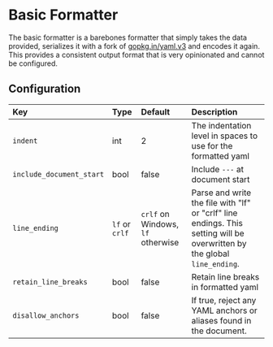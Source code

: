 # Basic Formatter

The basic formatter is a barebones formatter that simply takes the data provided, serializes it with a fork of [gopkg.in/yaml.v3](https://www.github.com/braydonk/yaml) and encodes it again. This provides a consistent output format that is very opinionated and cannot be configured.

## Configuration

| Key                      | Type           | Default | Description |
|:-------------------------|:---------------|:--------|:------------|
| `indent`                 | int            | 2       | The indentation level in spaces to use for the formatted yaml|
| `include_document_start` | bool           | false   | Include `---` at document start |
| `line_ending`            | `lf` or `crlf` | `crlf` on Windows, `lf` otherwise | Parse and write the file with "lf" or "crlf" line endings. This setting will be overwritten by the global `line_ending`. |
| `retain_line_breaks`     | bool           | false   | Retain line breaks in formatted yaml |
| `disallow_anchors`       | bool           | false   | If true, reject any YAML anchors or aliases found in the document. |
